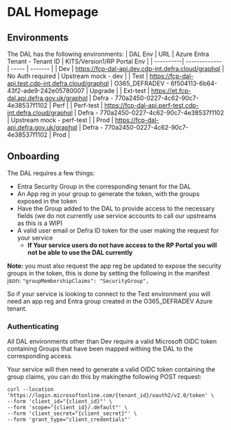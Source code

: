 # DAL Homepage

## Environments

The DAL has the following environments:
| DAL Env | URL | Azure Entra Tenant - Tenant ID | KITS/Version1/RP Portal Env |
| ----------| ------------- | ----- | ------- |
| Dev | https://fcp-dal-api.dev.cdp-int.defra.cloud/graphql | No Auth required | Upstream mock - dev |
| Test | https://fcp-dal-api.test.cdp-int.defra.cloud/graphql | O365_DEFRADEV - 6f504113-6b64-43f2-ade9-242e05780007 | Upgrade |
| Ext-test | https://et.fcp-dal.api.defra.gov.uk/graphql | Defra - 770a2450-0227-4c62-90c7-4e38537f1102 | Perf |
| Perf-test | https://fcp-dal-api.perf-test.cdp-int.defra.cloud/graphql | Defra - 770a2450-0227-4c62-90c7-4e38537f1102 | Upstream mock - perf-test |
| Prod | https://fcp-dal-api.defra.gov.uk/graphql | Defra - 770a2450-0227-4c62-90c7-4e38537f1102 | Prod |

## Onboarding

The DAL requires a few things:

- Entra Security Group in the corresponding tenant for the DAL
- An App reg in your group to generate the token, with the groups exposed in the token
- Have the Group added to the DAL to provide access to the necessary fields (we do not currently use service accounts to call our upstreams as this is a WIP)
- A valid user email or Defra ID token for the user making the request for your service
  - **If Your service users do not have access to the RP Portal you will not be able to use the DAL currently**

**Note:** you must also request the app reg be updated to expose the security groups in the token, this is done by setting the following in the manifest json:
`"groupMembershipClaims": "SecurityGroup",`

So if your service is looking to connect to the Test environment you will need an app reg and Entra group created in the O365_DEFRADEV Azure tenant.

### Authenticating

All DAL environments other than Dev require a valid Microsoft OIDC token containing Groups that have been mapped withing the DAL to the corresponding access.

Your service will then need to generate a valid OIDC token containing the group claims,
you can do this by makingthe following POST request:

```
curl --location 'https://login.microsoftonline.com/{tenant_id}/oauth2/v2.0/token' \
--form 'client_id="{client_id}"' \
--form 'scope="{client_id}/.default"' \
--form 'client_secret="{client_secret}"' \
--form 'grant_type="client_credentials"'
```
